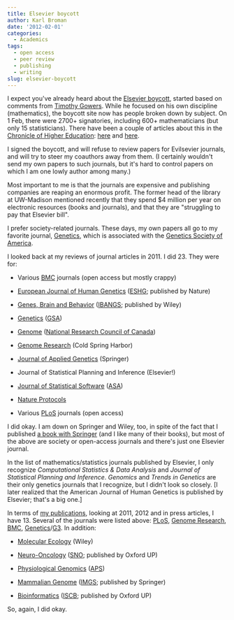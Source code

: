 ```yaml
---
title: Elsevier boycott
author: Karl Broman
date: '2012-02-01'
categories:
  - Academics
tags:
  - open access
  - peer review
  - publishing
  - writing
slug: elsevier-boycott
---
```


I expect you've already heard about the [Elsevier boycott](http://thecostofknowledge.com), started based on comments from [Timothy Gowers](http://gowers.wordpress.com/2012/01/21/elsevier-my-part-in-its-downfall/).  While he focused on his own discipline (mathematics), the boycott site now has people broken down by subject.  On 1 Feb, there were 2700+ signatories, including 600+ mathematicians (but only 15 statisticians).  There have been a couple of articles about this in the [Chronicle of Higher Education](https://chronicle.com/): [here](https://chronicle.com/blogs/wiredcampus/elsevier-publishing-boycott-gathers-steam-among-academics/35216) and [here](https://chronicle.com/article/As-Journal-Boycott-Grows/130600/?sid=wc).

I signed the boycott, and will refuse to review papers for Evilsevier journals, and will try to steer my coauthors away from them.  (I certainly wouldn't send my own papers to such journals, but it's hard to control papers on which I am one lowly author among many.)

Most important to me is that the journals are expensive and publishing companies are reaping an enormous profit.  The former head of the library at UW-Madison mentioned recently that they spend $4 million per year on electronic resources (books and journals), and that they are "struggling to pay that Elsevier bill".

I prefer society-related journals.  These days, my own papers all go to my favorite journal, [Genetics](http://www.genetics.org), which is associated with the [Genetics Society of America](http://www.genetics-gsa.org/).
<!-- more -->

I looked back at my reviews of journal articles in 2011.  I did 23.  They were for:

  * Various [BMC](https://www.biomedcentral.com) journals (open access but mostly crappy)

  * [European Journal of Human Genetics](https://www.nature.com/ejhg/index.html) ([ESHG](https://www.eshg.org/); published by Nature)

  * [Genes, Brain and Behavior](https://www.wiley.com/bw/journal.asp?ref=1601-1848) ([IBANGS](https://www.ibangs.org/); published by Wiley)

  * [Genetics](http://www.genetics.org) ([GSA](http://www.genetics-gsa.org))

  * [Genome](https://www.nrcresearchpress.com/journal/gen) ([National Research Council of Canada](https://www.nrcresearchpress.com))

  * [Genome Research](https://genome.cshlp.org/) (Cold Spring Harbor)

  * [Journal of Applied Genetics](http://jag.igr.poznan.pl/) (Springer)

  * Journal of Statistical Planning and Inference (Elsevier!)

  * [Journal of Statistical Software](https://www.jstatsoft.org/) ([ASA](https://www.amstat.org))

  * [Nature Protocols](https://www.nature.com/nprot/index.html)

  * Various [PLoS](https://www.plos.org/) journals (open access)

I did okay.  I am down on Springer and Wiley, too, in spite of the fact that I published [a book with Springer](https://rqtl.org/book) (and I like many of their books), but most of the above are society or open-access journals and there's just one Elsevier journal.

In the list of mathematics/statistics journals published by Elsevier, I only recognize _Computational Statistics & Data Analysis_ and _Journal of Statistical Planning and Inference_.  _Genomics_ and _Trends in Genetics_ are their only genetics journals that I recognize, but I didn't look so closely.  [I later realized that the American Journal of Human Genetics is published by Elsevier; that's a big one.]

In terms of [my publications](https://kbroman.org/pages/pubs.html), looking at 2011, 2012 and in press articles, I have 13.  Several of the journals were listed above: [PLoS](https://www.plos.org), [Genome Research](https://genome.cshlp.org/), [BMC](https://www.biomedcentral.com), [Genetics](http://www.genetics.org)/[G3](http://www.g3journal.org/).  In addition:

  * [Molecular Ecology](https://www.wiley.com/bw/journal.asp?ref=0962-1083) (Wiley)

  * [Neuro-Oncology](https://neuro-oncology.oxfordjournals.org/) ([SNO](https://www.soc-neuro-onc.org/); published by Oxford UP)

  * [Physiological Genomics](http://physiolgenomics.physiology.org/) ([APS](https://www.the-aps.org/))

  * [Mammalian Genome](https://www.springer.com/life+sciences/cell+biology/journal/335) ([IMGS](http://imgs.org); published by Springer)

  * [Bioinformatics](https://bioinformatics.oxfordjournals.org/) ([ISCB](https://www.iscb.org/); published by Oxford UP)

So, again, I did okay.
